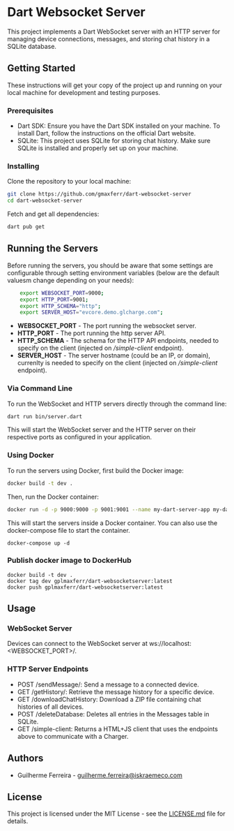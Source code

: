 # Dart Websocket Server

This project implements a Dart WebSocket server with an HTTP server for managing device connections, messages, and storing chat history in a SQLite database.

## Getting Started

These instructions will get your copy of the project up and running on your local machine for development and testing purposes.

### Prerequisites

 * Dart SDK: Ensure you have the Dart SDK installed on your machine. To install Dart, follow the instructions on the official Dart website.
 * SQLite: This project uses SQLite for storing chat history. Make sure SQLite is installed and properly set up on your machine.

### Installing

Clone the repository to your local machine:

```bash
git clone https://github.com/gmaxferr/dart-websocket-server
cd dart-websocket-server
```
Fetch and get all dependencies:

```bash
dart pub get
```

## Running the Servers

Before running the servers, you should be aware that some settings are configurable through setting environment variables (below are the default valuesm change depending on your needs):

```bash
    export WEBSOCKET_PORT=9000;
    export HTTP_PORT=9001;
    export HTTP_SCHEMA="http";
    export SERVER_HOST="evcore.demo.glcharge.com";
```

 * **WEBSOCKET_PORT** - The port running the websocket server.
 * **HTTP_PORT** - The port running the http server API.
 * **HTTP_SCHEMA** - The schema for the HTTP API endpoints, needed to specify on the client (injected on _/simple-client_ endpoint).
 * **SERVER_HOST** - The server hostname (could be an IP, or domain), currenlty is needed to specify on the client (injected on _/simple-client_ endpoint).

### Via Command Line

To run the WebSocket and HTTP servers directly through the command line:

```bash
dart run bin/server.dart
```

This will start the WebSocket server and the HTTP server on their respective ports as configured in your application.

### Using Docker
To run the servers using Docker, first build the Docker image:

```bash
docker build -t dev .
```

Then, run the Docker container:

```bash
docker run -d -p 9000:9000 -p 9001:9001 --name my-dart-server-app my-dart-server
```

This will start the servers inside a Docker container.
You can also use the docker-compose file to start the container.

```shell
docker-compose up -d
```

### Publish docker image to DockerHub

```shell
docker build -t dev .
docker tag dev gplmaxferr/dart-websocketserver:latest
docker push gplmaxferr/dart-websocketserver:latest
```

## Usage

### WebSocket Server

Devices can connect to the WebSocket server at ws://localhost:<WEBSOCKET_PORT>/<deviceID>.

### HTTP Server Endpoints

 * POST /sendMessage/<deviceId>: Send a message to a connected device.
 * GET /getHistory/<deviceId>: Retrieve the message history for a specific device.
 * GET /downloadChatHistory: Download a ZIP file containing chat histories of all devices.
 * POST /deleteDatabase: Deletes all entries in the Messages table in SQLite.
 * GET /simple-client: Returns a HTML+JS client that uses the endpoints above to communicate with a Charger.


## Authors

 * Guilherme Ferreira - guilherme.ferreira@iskraemeco.com

## License
This project is licensed under the MIT License - see the [LICENSE.md](./LICENSE.md) file for details.